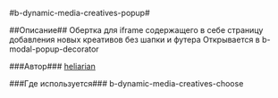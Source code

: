 #b-dynamic-media-creatives-popup#

##Описание##
Обертка для iframe содержащего в себе страницу добавления новых креативов без шапки и футера
Открывается в b-modal-popup-decorator

###Автор###
[heliarian ](https://staff.yandex-team.ru/heliarian )

###Где используется###
b-dynamic-media-creatives-choose
